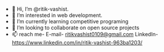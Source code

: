 - 👋 Hi, I’m @ritik-vashist.
- 👀 I’m interested in web development.
- 🌱 I’m currently learning competitive programing
- 💞️ I’m looking to collaborate on open source projects
- 📫 reach me-
E-mail- ritikvashist0109@gmail.com
LinkedIn- https://www.linkedin.com/in/ritik-vashist-963ba1203/
